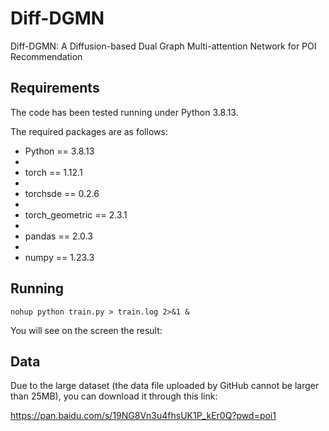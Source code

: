 # Diff-DGMN
Diff-DGMN: A Diffusion-based Dual Graph Multi-attention Network for POI Recommendation

## Requirements
The code has been tested running under Python 3.8.13.

The required packages are as follows: 
- Python == 3.8.13
- 
- torch == 1.12.1
- 
- torchsde == 0.2.6
- 
- torch_geometric == 2.3.1
- 
- pandas == 2.0.3
- 
- numpy == 1.23.3

## Running
```shell
nohup python train.py > train.log 2>&1 &
```
You will see on the screen the result: 

## Data
Due to the large dataset (the data file uploaded by GitHub cannot be larger than 25MB), you can download it through this link:

https://pan.baidu.com/s/19NG8Vn3u4fhsUK1P_kEr0Q?pwd=poi1

